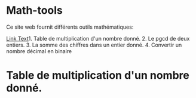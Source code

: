 # Math-tools
Ce site web fournit différents outils mathématiques:

[Link Text](#Table-de-multiplication-d'un-nombre-donné.)1. Table de multiplication d'un nombre donné.
2. Le pgcd de deux entiers.
3. La somme des chiffres dans un entier donné.
4. Convertir un nombre décimal en binaire

# Table de multiplication d'un nombre donné.
